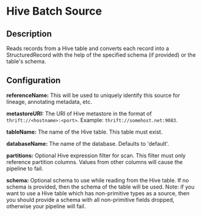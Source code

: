 # Hive Batch Source


Description
-----------
Reads records from a Hive table and converts each record into a StructuredRecord with the help
of the specified schema (if provided) or the table's schema.


Configuration
-------------
**referenceName:** This will be used to uniquely identify this source for lineage, annotating metadata, etc.

**metastoreURI:** The URI of Hive metastore in the format of ``thrift://<hostname>:<port>``.
Example: ``thrift://somehost.net:9083``.

**tableName:** The name of the Hive table. This table must exist.

**databaseName:** The name of the database. Defaults to 'default'.

**partitions:** Optional Hive expression filter for scan. This filter must only reference partition columns.
Values from other columns will cause the pipeline to fail.

**schema:** Optional schema to use while reading from the Hive table. If no schema is provided, then the schema of the
table will be used. Note: if you want to use a Hive table which has non-primitive types as a source, then you
should provide a schema with all non-primitive fields dropped, otherwise your pipeline will fail.
